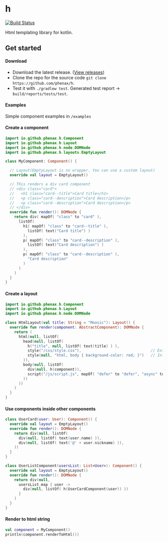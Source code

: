 # h
[![Build Status](https://circleci.com/gh/phenax/h.svg?style=shield&circle-token=4d17eafbc842c9e17f2efa731cc89d44fe5a8d73)](https://circleci.com/gh/phenax/h)

Html templating library for kotlin.


## Get started

#### Download
* Download  the latest release. ([View releases](https://github.com/phenax/h/releases))
* Clone the repo for the source code `git clone https://github.com/phenax/h`.
* Test it with `./gradlew test`. Generated test report -> `build/reports/tests/test`.

#### Examples
Simple component examples in `/examples`


#### Create a component

```kotlin
import io.github.phenax.h.Component
import io.github.phenax.h.Layout
import io.github.phenax.h.node.DOMNode
import io.github.phenax.h.layouts.EmptyLayout

class MyComponent: Component() {

  // Layout(EmptyLayout is no wrapper. You can use a custom layout)
  override val layout = EmptyLayout()

  // This renders a div card component
  // <div class="card">
  //   <h1 class="card--title">Card title</h1>
  //   <p class="card--description">Card description</p>
  //   <p class="card--description">Card description</p>
  // </div>
  override fun render(): DOMNode {
    return div( mapOf( "class" to "card" ),
      listOf(
        h1( mapOf( "class" to "card--title" ),
          listOf( text("Card title") )
        ),
        p( mapOf( "class" to "card--description" ),
          listOf( text("Card description") )
        ),
        p( mapOf( "class" to "card--description" ),
          "Card description"
        )
      )
    )
  }
}
```

#### Create a layout
```kotlin
import io.github.phenax.h.Component
import io.github.phenax.h.Layout
import io.github.phenax.h.node.DOMNode

class HtmlLayout(val title: String = "Moosic"): Layout() {
  override fun render(component: AbstractComponent): DOMNode {
    return (
      html(null, listOf(
        head(null, listOf(
          h("title", null, listOf( text(title) ) ),
          style("/css/style.css"),                               // External stylesheet
          style(null, "html, body { background-color: red; }")   // Inline style
        )),
        body(null, listOf(
          div(null, h(component)),
          script("/js/script.js", mapOf( "defer" to "defer", "async" to "async" ))
        ))
      ))
    )
  }
}
```


#### Use components inside other components
```kotlin
class UserCard(user: User): Component() {
  override val layout = EmptyLayout()
  override fun render(): DOMNode {
    return div(null, listOf(
      div(null, listOf( text(user.name) )),
      div(null, listOf( text('@' + user.nickname) )),
    ))
  }
}

class UserListComponent(usersList: List<User>): Component() {
  override val layout = EmptyLayout()
  override fun render(): DOMNode {
    return div(null,
      usersList.map { user ->
        div(null, listOf( h(UserCardComponent(user)) ))
      }
    )
  }
}
```


#### Render to html string
```kotlin
val component = MyComponent()
println(component.renderToHtml())
```

